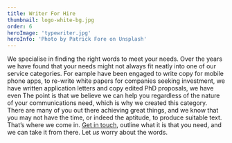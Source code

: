 ```yaml
---
title: Writer For Hire
thumbnail: logo-white-bg.jpg
order: 6
heroImage: 'typewriter.jpg'
heroInfo: 'Photo by Patrick Fore on Unsplash'
---
```

We specialise in finding the right words to meet your needs. Over the years we have found that your needs might not always fit neatly into one of our service categories. For eample have been engaged to write copy for mobile phone apps, to re-write white papers for companies seeking investment, we have written application letters and copy edited PhD proposals, we have even The point is that we believe we can help you regardless of the nature of your communications need, which is why we created this category.
There are many of you out there achieving great things, and we know that you may not have the time, or indeed the aptitude, to produce suitable text. That’s where we come in. [Get in touch](/contact), outline what it is that you need, and we can take it from there. 
Let *us* worry about the words.
